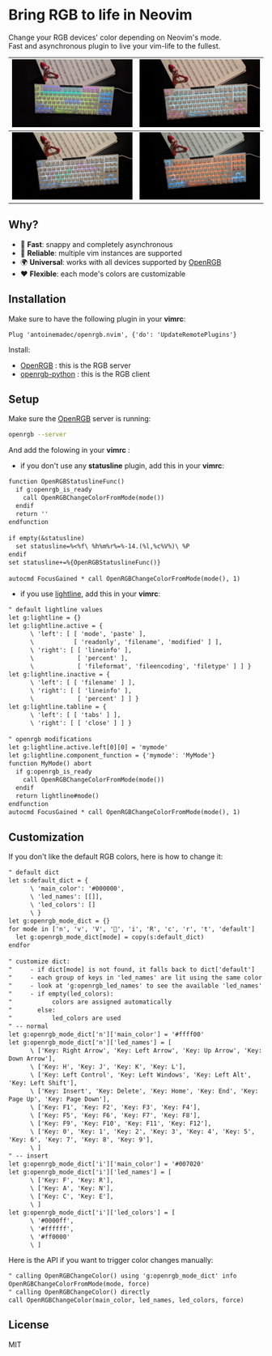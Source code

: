 # Bring RGB to life in Neovim

Change your RGB devices' color depending on Neovim's mode.\
Fast and asynchronous plugin to live your vim-life to the fullest.

| ![](https://raw.githubusercontent.com/antoinemadec/gif/master/openrgb/normal_custom.jpg) | ![](https://raw.githubusercontent.com/antoinemadec/gif/master/openrgb/insert_default.jpg) |
|:---:|:---:|
| ![](https://raw.githubusercontent.com/antoinemadec/gif/master/openrgb/normal_default.jpg) | ![](https://raw.githubusercontent.com/antoinemadec/gif/master/openrgb/visual_default.jpg) |

## Why?

- 🚀 **Fast**: snappy and completely asynchronous
- 💎 **Reliable**: multiple vim instances are supported
- 🌍 **Universal**: works with all devices supported by [OpenRGB][OpenRGB]
- ❤️ **Flexible**: each mode's colors are customizable

## Installation

Make sure to have the following plugin in your **vimrc**:
```vim
Plug 'antoinemadec/openrgb.nvim', {'do': 'UpdateRemotePlugins'}
```

Install:
 - [OpenRGB][OpenRGB] : this is the RGB server
 - [openrgb-python][openrgb-python] : this is the RGB client

## Setup

Make sure the [OpenRGB][OpenRGB] server is running:
```bash
openrgb --server
```

And add the folowing in your **vimrc** :
  - if you don't use any **statusline** plugin, add this in your **vimrc**:
```vim
function OpenRGBStatuslineFunc()
  if g:openrgb_is_ready
    call OpenRGBChangeColorFromMode(mode())
  endif
  return ''
endfunction

if empty(&statusline)
  set statusline=%<%f\ %h%m%r%=%-14.(%l,%c%V%)\ %P
endif
set statusline+=%{OpenRGBStatuslineFunc()}

autocmd FocusGained * call OpenRGBChangeColorFromMode(mode(), 1)
```
  - if you use [lightline][lightline], add this in your **vimrc**:
```vim
" default lightline values
let g:lightline = {}
let g:lightline.active = {
      \ 'left': [ [ 'mode', 'paste' ],
      \           [ 'readonly', 'filename', 'modified' ] ],
      \ 'right': [ [ 'lineinfo' ],
      \            [ 'percent' ],
      \            [ 'fileformat', 'fileencoding', 'filetype' ] ] }
let g:lightline.inactive = {
      \ 'left': [ [ 'filename' ] ],
      \ 'right': [ [ 'lineinfo' ],
      \            [ 'percent' ] ] }
let g:lightline.tabline = {
      \ 'left': [ [ 'tabs' ] ],
      \ 'right': [ [ 'close' ] ] }

" openrgb modifications
let g:lightline.active.left[0][0] = 'mymode'
let g:lightline.component_function = {'mymode': 'MyMode'}
function MyMode() abort
  if g:openrgb_is_ready
    call OpenRGBChangeColorFromMode(mode())
  endif
  return lightline#mode()
endfunction
autocmd FocusGained * call OpenRGBChangeColorFromMode(mode(), 1)
```

## Customization
If you don't like the default RGB colors, here is how to change it:
```vim
" default dict
let s:default_dict = {
      \ 'main_color': '#000000',
      \ 'led_names': [[]],
      \ 'led_colors': []
      \ }
let g:openrgb_mode_dict = {}
for mode in ['n', 'v', 'V', '', 'i', 'R', 'c', 'r', 't', 'default']
  let g:openrgb_mode_dict[mode] = copy(s:default_dict)
endfor

" customize dict:
"     - if dict[mode] is not found, it falls back to dict['default']
"     - each group of keys in 'led_names' are lit using the same color
"     - look at 'g:openrgb_led_names' to see the available 'led_names'
"     - if empty(led_colors):
"           colors are assigned automatically
"       else:
"           led_colors are used
" -- normal
let g:openrgb_mode_dict['n']['main_color'] = '#ffff00'
let g:openrgb_mode_dict['n']['led_names'] = [
      \ ['Key: Right Arrow', 'Key: Left Arrow', 'Key: Up Arrow', 'Key: Down Arrow'],
      \ ['Key: H', 'Key: J', 'Key: K', 'Key: L'],
      \ ['Key: Left Control', 'Key: Left Windows', 'Key: Left Alt', 'Key: Left Shift'],
      \ ['Key: Insert', 'Key: Delete', 'Key: Home', 'Key: End', 'Key: Page Up', 'Key: Page Down'],
      \ ['Key: F1', 'Key: F2', 'Key: F3', 'Key: F4'],
      \ ['Key: F5', 'Key: F6', 'Key: F7', 'Key: F8'],
      \ ['Key: F9', 'Key: F10', 'Key: F11', 'Key: F12'],
      \ ['Key: 0', 'Key: 1', 'Key: 2', 'Key: 3', 'Key: 4', 'Key: 5', 'Key: 6', 'Key: 7', 'Key: 8', 'Key: 9'],
      \ ]
" -- insert
let g:openrgb_mode_dict['i']['main_color'] = '#007020'
let g:openrgb_mode_dict['i']['led_names'] = [
      \ ['Key: F', 'Key: R'],
      \ ['Key: A', 'Key: N'],
      \ ['Key: C', 'Key: E'],
      \ ]
let g:openrgb_mode_dict['i']['led_colors'] = [
      \ '#0000ff',
      \ '#ffffff',
      \ '#ff0000'
      \ ]
```

Here is the API if you want to trigger color changes manually:
```vim
" calling OpenRGBChangeColor() using 'g:openrgb_mode_dict' info
OpenRGBChangeColorFromMode(mode, force)
" calling OpenRGBChangeColor() directly
call OpenRGBChangeColor(main_color, led_names, led_colors, force)
```

## License

MIT

[OpenRGB]:        https://gitlab.com/CalcProgrammer1/OpenRGB
[openrgb-python]: https://github.com/jath03/openrgb-python
[lightline]:      https://github.com/itchyny/lightline.vim
